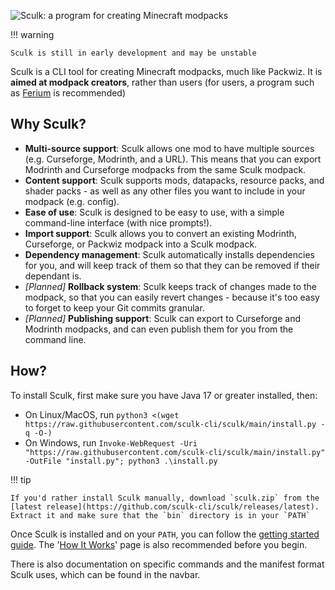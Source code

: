 ![Sculk: a program for creating Minecraft modpacks](https://github.com/sculk-cli/sculk/blob/main/banner.png?raw=true)

!!! warning

    Sculk is still in early development and may be unstable

Sculk is a CLI tool for creating Minecraft modpacks, much like Packwiz. It is
**aimed at modpack creators**, rather than users (for users, a program such as
[Ferium](https://github.com/gorilla-devs/ferium) is recommended)

## Why Sculk?

- **Multi-source support**: Sculk allows one mod to have multiple sources (e.g.
  Curseforge, Modrinth, and a URL). This means that you can export Modrinth and
  Curseforge modpacks from the same Sculk modpack.
- **Content support**: Sculk supports mods, datapacks, resource packs, and
  shader packs - as well as any other files you want to include in your modpack
  (e.g. config).
- **Ease of use**: Sculk is designed to be easy to use, with a simple
  command-line interface (with nice prompts!).
- **Import support**: Sculk allows you to convert an existing Modrinth,
  Curseforge, or Packwiz modpack into a Sculk modpack.
- **Dependency management**: Sculk automatically installs dependencies for you,
  and will keep track of them so that they can be removed if their dependant is.
- _[Planned]_ **Rollback system**: Sculk keeps track of changes made to the
  modpack, so that you can easily revert changes - because it's too easy to
  forget to keep your Git commits granular.
- _[Planned]_ **Publishing support**: Sculk can export to Curseforge and
  Modrinth modpacks, and can even publish them for you from the command line.

## How?

To install Sculk, first make sure you have Java 17 or greater installed, then:

- On Linux/MacOS, run
  `python3 <(wget https://raw.githubusercontent.com/sculk-cli/sculk/main/install.py -q -O-)`
- On Windows, run
  `Invoke-WebRequest -Uri "https://raw.githubusercontent.com/sculk-cli/sculk/main/install.py" -OutFile "install.py"; python3 .\install.py`

!!! tip

    If you'd rather install Sculk manually, download `sculk.zip` from the [latest release](https://github.com/sculk-cli/sculk/releases/latest). Extract it and make sure that the `bin` directory is in your `PATH`

Once Sculk is installed and on your `PATH`, you can follow the
[getting started guide](./guides/getting-started.md). The
'[How It Works](./how-it-works.md)' page is also recommended before you begin.

There is also documentation on specific commands and the manifest format Sculk
uses, which can be found in the navbar.
